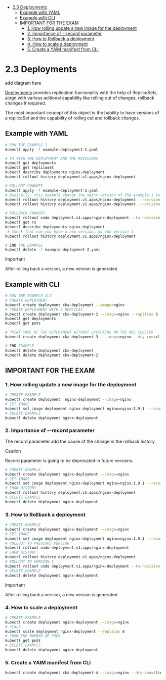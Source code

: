 - [2.3 Deployments](#23-deployments)
   * [Example with YAML](#example-with-yaml)
   * [Example with CLI](#example-with-cli)
   * [IMPORTANT FOR THE EXAM](#important-for-the-exam)
      + [1. How rolling update a new image for the deployment](#1-how-rolling-update-a-new-image-for-the-deployment)
      + [2. Importance of --record parameter](#2-importance-of---record-parameter)
      + [3. How to Rollback a deployment](#3-how-to-rollback-a-deployment)
      + [4. How to scale a deployment](#4-how-to-scale-a-deployment)
      + [5. Create a YAlM manifest from CLI](#5-create-a-yalm-manifest-from-cli)

# 2.3 Deployments

add diagram here

[Deployments](https://kubernetes.io/docs/concepts/workloads/controllers/deployment/) provides replication funcionality with the help of ReplicaSets, alogn with various aditional capability like rolling out of changes, rollback changes if required.

The most important concept of this object is the hability to have versions of a replicaSet and the capability of rolling out and rollback changes.

## Example with YAML
```bash
# RUN THE EXAMPLE 1
kubectl apply -f example-deployment-1.yaml

# TO VIEW THE DEPLOYMENT AND THE REVISIONS
kubectl get deployments
kubectl get replicaset
kubectl describe deployments nginx-deployment
kubectl rollout history deployment.v1.apps/nginx-deployment

# ROLLOUT CHANGES
kubectl apply -f example-deployment-2.yaml
# Basically, this example change the nginx version of the example 1 to produce a version change
kubectl rollout history deployment.v1.apps/nginx-deployment --revision 1
kubectl rollout history deployment.v1.apps/nginx-deployment --revision 2

# ROLLBACK CHANGES
kubectl rollout undo deployment.v1.apps/nginx-deployment --to-revision 1
kubectl get rs
kubectl describe deployments nginx-deployment
 # Check that now you have a new version, no the version 1
kubectl rollout history deployment.v1.apps/nginx-deployment

# END THE EXAMPLE
kubectl delete -f example-deployment-2.yaml
```

> [!IMPORTANT]  
> After rolling back a version, a new version is generated.

## Example with CLI
```bash
# RUN THE EXAMPLE CLI
# CREATE DEPLOYMENT
kubectl create deployment cka-deployment --image=nginx
# CREATE DEPLOYMENT WITH 3 REPLICAS
kubectl create deployment cka-deployment-2 --image=nginx --replicas 3
kubectl get deployments
kubectl get pods

# PRINT YAML OF THE DEPLOYMENT WITHOUT EXECUTING ON THE K8S CLUSTER
kubectl create deployment cka-deployment-3  --image=nginx --dry-run=client -o yaml

# END EXAMPLE
kubectl delete deployment cka-deployment
kubectl delete deployment cka-deployment-2
```

## IMPORTANT FOR THE EXAM

### 1. How rolling update a new image for the deployment
```bash
# CREATE EXAMPLE
kubectl create deployment  nginx-deployment --image=nginx
# SET IMAGE
kubectl set image deployment nginx-deployment nginx=nginx:1.9.1 --record
# DELETE EXAMPLE
kubectl delete deployment nginx-deployment
```
### 2. Importance of --record parameter
The record parameter add the cause of the change in the rollback history.
> [!CAUTION]
> Record parameter is going to be deprecated in future versions.
```bash
# CREATE EXAMPLE
kubectl create deployment nginx-deployment --image=nginx
# SET IMAGE
kubectl set image deployment nginx-deployment nginx=nginx:1.9.1 --record
# SHOW HISTORY
kubectl rollout history deployment.v1.apps/nginx-deployment
# DELETE EXAMPLE
kubectl delete deployment nginx-deployment
```
### 3. How to Rollback a deployment
```bash
# CREATE EXAMPLE
kubectl create deployment nginx-deployment --image=nginx
# SET IMAGE
kubectl set image deployment nginx-deployment nginx=nginx:1.9.1 --record
# ROLLOUT TO PREVIOUS VERSION
kubectl rollout undo deployment.v1.apps/nginx-deployment
# SHOW HISTORY
kubectl rollout history deployment.v1.apps/nginx-deployment
# ROLLOUT TO VERSION 1
kubectl rollout undo deployment.v1.apps/nginx-deployment --to-revision 2
# DELETE EXAMPLE
kubectl delete deployment nginx-deployment
```
> [!IMPORTANT]  
> After rolling back a version, a new version is generated.
### 4. How to scale a deployment
```bash
# CREATE EXAMPLE
kubectl create deployment nginx-deployment --image=nginx
# SCALE
kubectl scale deployment nginx-deployment --replicas 8
# SHOW THE NUMBER OF PODS
kubectl get pods
# DELETE EXAMPLE
kubectl delete deployment nginx-deployment
```
### 5. Create a YAlM manifest from CLI
```bash
kubectl create deployment cka-deployment-4 --image=nginx --dry-run=client -o yaml
```
